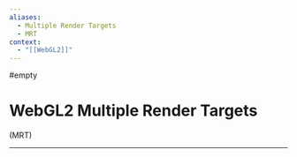 ```yaml
---
aliases:
  - Multiple Render Targets
  - MRT
context:
  - "[[WebGL2]]"
---
```


#empty

# WebGL2 Multiple Render Targets

(MRT)

---
